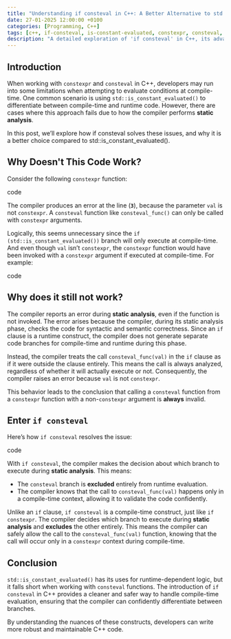 ```yaml
---
title: "Understanding if consteval in C++: A Better Alternative to std::is_constant_evaluated()"
date: 27-01-2025 12:00:00 +0100
categories: [Programming, C++]
tags: [c++, if-consteval, is-constant-evaluated, constexpr, consteval, compile-time, static-analysis, consteval-functions]
description: "A detailed exploration of 'if consteval' in C++, its advantages over std::is_constant_evaluated(), and how it improves compile-time evaluation handling."
---
```


## Introduction

When working with `constexpr` and `consteval` in C++, developers may run into some limitations when attempting to evaluate conditions at compile-time. One common scenario is using `std::is_constant_evaluated()` to differentiate between compile-time and runtime code. However, there are cases where this approach fails due to how the compiler performs **static analysis**.

In this post, we’ll explore how if consteval solves these issues, and why it is a better choice compared to std::is_constant_evaluated().

## Why Doesn't This Code Work?

Consider the following `constexpr` function:

code

The compiler produces an error at the line (**`3`**), because the parameter `val` is not `constexpr`. A `consteval` function like `consteval_func()` can only be called with `constexpr` arguments.

Logically, this seems unnecessary since the `if (std::is_constant_evaluated())` branch will only execute at compile-time. And even though `val` isn’t `constexpr`, the `constexpr` function would have been invoked with a `constexpr` argument if executed at compile-time. For example:

code

## Why does it still not work?

The compiler reports an error during **static analysis**, even if the function is not invoked. The error arises because the compiler, during its static analysis phase, checks the code for syntactic and semantic correctness. Since an `if` clause is a runtime construct, the compiler does not generate separate code branches for compile-time and runtime during this phase.

Instead, the compiler treats the call `consteval_func(val)` in the `if` clause as if it were outside the clause entirely. This means the call is always analyzed, regardless of whether it will actually execute or not. Consequently, the compiler raises an error because `val` is not `constexpr`.

This behavior leads to the conclusion that calling a `consteval` function from a `constexpr` function with a non-`constexpr` argument is **always** invalid.

## Enter `if consteval`

Here’s how `if consteval` resolves the issue:

code

With `if consteval`, the compiler makes the decision about which branch to execute during **static analysis**. This means:

* The `consteval` branch is **excluded** entirely from runtime evaluation.
* The compiler knows that the call to `consteval_func(val)` happens only in a compile-time context, allowing it to validate the code confidently.

Unlike an `if` clause, `if consteval` is a compile-time construct, just like `if constexpr`. The compiler decides which branch to execute during **static analysis** and **excludes** the other entirely. This means the compiler can safely allow the call to the `consteval_func(val)` function, knowing that the call will occur only in a `constexpr` context during compile-time.

## Conclusion

`std::is_constant_evaluated()` has its uses for runtime-dependent logic, but it falls short when working with `consteval` functions. The introduction of `if consteval` in C++ provides a cleaner and safer way to handle compile-time evaluation, ensuring that the compiler can confidently differentiate between branches.

By understanding the nuances of these constructs, developers can write more robust and maintainable C++ code.


